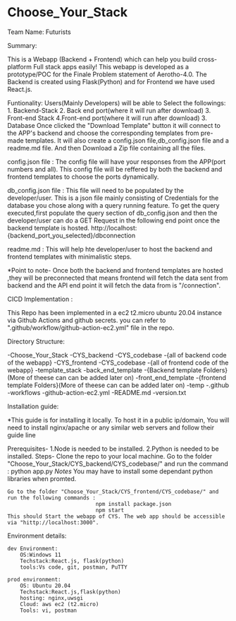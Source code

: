 # Choose_Your_Stack

Team Name: Futurists

Summary:

This is a Webapp (Backend + Frontend) which can help you build cross-platform Full stack apps easily! This webapp is developed as a prototype/POC for the Finale Problem statement of Aerotho-4.0. The Backend is created using Flask(Python) and for Frontend we have used React.js.

Funtionality:
Users(Mainly Developers) will be able to Select the followings:
    1. Backend-Stack
    2. Back end port(where it will run after download)
    3. Front-end Stack
    4.Front-end port(where it will run after download)
    3. Database 
Once clicked the "Download Template" button it will connect to the APP's backend and choose the corresponding templates from pre-made templates. It will also create a config.json file,db_config.json file and a readme.md file. And then Download a Zip file containing all the files.

config.json file :  The config file will have your responses from the APP(port numbers and all). This config file will be reffered by both the backend and frontend templates to choose the ports dynamically.

db_config.json file : This file will need to be populated by the developer/user. This is a json file mainly consisting of Credentials for the database you chose along with a query running feature. To get the query executed,first populate the query section of db_config.json and then the developer/user can do a GET Request in the following end point once the backend template is hosted.
                            http://localhost:{backend_port_you_selected}/dbconnection

readme.md : This will help hte developer/user to host the backend and frontend templates with minimalistic steps.

*Point to note- Once both the backend and frontend templates are hosted ,they will be preconnected that means frontend will fetch the data sent from backend and the API end point it will fetch the data from is "/connection".

CICD Implementation :

This Repo has been implemented in a ec2 t2.micro ubuntu 20.04 instance via Github Actions and github secrets. you can refer to ".github/workflow/github-action-ec2.yml" file in the repo.

Directory Structure:

-Choose_Your_Stack
    -CYS_backend
        -CYS_codebase
            -{all of backend code of the webapp}
    -CYS_frontend
        -CYS_codebase
            -{all of frontend code of the webapp}
    -template_stack
        -back_end_template
            -{Backend template Folders}(More of theese can can be added later on)
        -front_end_template
            -{frontend template Folders}(More of theese can can be added later on)
    -temp
-.github
    -workflows
        -github-action-ec2.yml
-README.md
-version.txt


Installation guide:

*This guide is for installing it locally. To host it in a public ip/domain, You will need to install nginx/apache or any similar web servers and follow their guide line

Prerequisites-
    1.Node is needed to be installed.
    2.Python is needed to be installed.
Steps-
    Clone the repo to your local machine. Go to the folder "Choose_Your_Stack/CYS_backend/CYS_codebase/" and run the command :
                                python app.py
    *Notes* You may have to install some dependant python libraries when promted.

    Go to the folder "Choose_Your_Stack/CYS_frontend/CYS_codebase/" and run the following commands :
                                npm install package.json
                                npm start
    This should Start the webapp of CYS. The web app should be accessible via "hittp://localhost:3000".


Environment details:

	dev Environment:
        OS:Windows 11
        Techstack:React.js, flask(python)
        tools:Vs code, git, postman, PuTTY

	prod environment: 
        OS: Ubuntu 20.04
        Techstack:React.js,flask(python)
        hosting: nginx,uwsgi
        Cloud: aws ec2 (t2.micro)
        Tools: vi, postman

